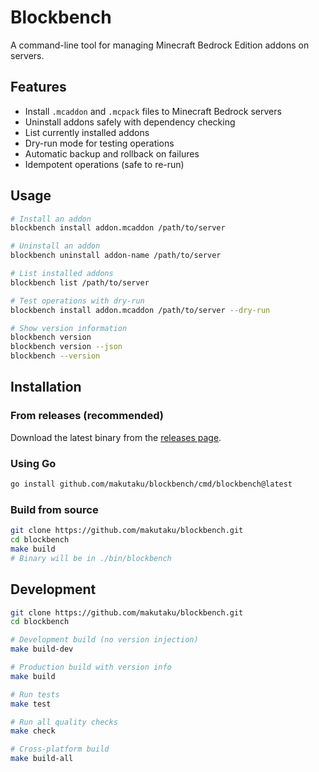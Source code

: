 # Blockbench

A command-line tool for managing Minecraft Bedrock Edition addons on servers.

## Features

- Install `.mcaddon` and `.mcpack` files to Minecraft Bedrock servers
- Uninstall addons safely with dependency checking
- List currently installed addons
- Dry-run mode for testing operations
- Automatic backup and rollback on failures
- Idempotent operations (safe to re-run)

## Usage

```bash
# Install an addon
blockbench install addon.mcaddon /path/to/server

# Uninstall an addon
blockbench uninstall addon-name /path/to/server

# List installed addons
blockbench list /path/to/server

# Test operations with dry-run
blockbench install addon.mcaddon /path/to/server --dry-run

# Show version information
blockbench version
blockbench version --json
blockbench --version
```

## Installation

### From releases (recommended)
Download the latest binary from the [releases page](https://github.com/makutaku/blockbench/releases).

### Using Go
```bash
go install github.com/makutaku/blockbench/cmd/blockbench@latest
```

### Build from source
```bash
git clone https://github.com/makutaku/blockbench.git
cd blockbench
make build
# Binary will be in ./bin/blockbench
```

## Development

```bash
git clone https://github.com/makutaku/blockbench.git
cd blockbench

# Development build (no version injection)
make build-dev

# Production build with version info
make build

# Run tests
make test

# Run all quality checks
make check

# Cross-platform build
make build-all
```